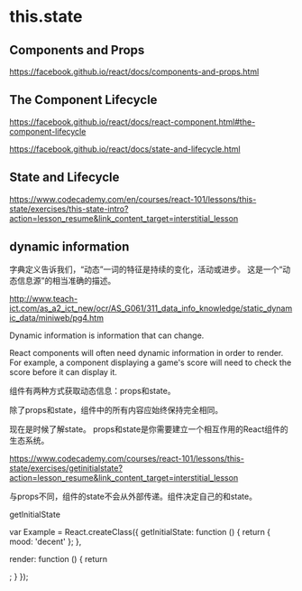 # this.state  


## Components and Props

https://facebook.github.io/react/docs/components-and-props.html


## The Component Lifecycle

https://facebook.github.io/react/docs/react-component.html#the-component-lifecycle



https://facebook.github.io/react/docs/state-and-lifecycle.html

## State and Lifecycle






https://www.codecademy.com/en/courses/react-101/lessons/this-state/exercises/this-state-intro?action=lesson_resume&link_content_target=interstitial_lesson



## dynamic information  


字典定义告诉我们，“动态”一词的特征是持续的变化，活动或进步。
这是一个“动态信息源”的相当准确的描述。

http://www.teach-ict.com/as_a2_ict_new/ocr/AS_G061/311_data_info_knowledge/static_dynamic_data/miniweb/pg4.htm



Dynamic information is information that can change.

React components will often need dynamic information in order to render. For example, a component displaying a game's score will need to check the score before it can display it.

组件有两种方式获取动态信息：props和state。

除了props和state，组件中的所有内容应始终保持完全相同。

现在是时候了解state。
props和state是你需要建立一个相互作用的React组件的生态系统。


https://www.codecademy.com/courses/react-101/lessons/this-state/exercises/getinitialstate?action=lesson_resume&link_content_target=interstitial_lesson

与props不同，组件的state不会从外部传递。组件决定自己的和state。

getInitialState


var Example = React.createClass({
  getInitialState: function () {
    return { mood: 'decent' };
  },

  render: function () {
    return <div></div>;
  }
});

<Example />








